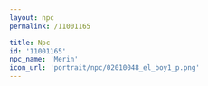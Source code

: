 ```yaml
---
layout: npc
permalink: /11001165

title: Npc
id: '11001165'
npc_name: 'Merin'
icon_url: 'portrait/npc/02010048_el_boy1_p.png'
---
```

